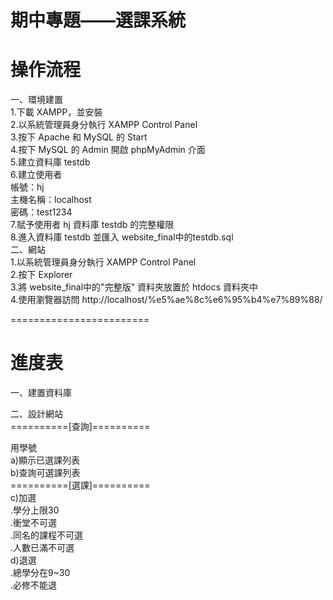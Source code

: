 # 期中專題——選課系統  
# 操作流程  
一、環境建置  
1.下載 XAMPP，並安裝  
2.以系統管理員身分執行 XAMPP Control Panel  
3.按下 Apache 和 MySQL 的 Start  
4.按下 MySQL 的 Admin 開啟 phpMyAdmin 介面  
5.建立資料庫 testdb  
6.建立使用者  
    帳號：hj  
    主機名稱：localhost  
    密碼：test1234  
7.賦予使用者 hj 資料庫 testdb 的完整權限  
8.進入資料庫 testdb 並匯入 website_final中的testdb.sql  
二、網站  
1.以系統管理員身分執行 XAMPP Control Panel  
2.按下 Explorer  
3.將 website_final中的"完整版" 資料夾放置於 htdocs 資料夾中  
4.使用瀏覽器訪問 http://localhost/%e5%ae%8c%e6%95%b4%e7%89%88/

========================  
# 進度表  
一、建置資料庫   
  
二、設計網站  
==========[查詢]==========
 
用學號  
a)顯示已選課列表  
b)查詢可選課列表  
==========[選課]==========  
c)加選  
.學分上限30  
.衝堂不可選  
.同名的課程不可選  
.人數已滿不可選    
d)退選  
.總學分在9~30  
.必修不能退  
  
